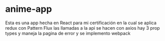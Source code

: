 # anime-app
Esta es una app hecha en React para mi certificación en la cual se aplica redux con Pattern Flux las llamadas a la api se hacen con axios hay 3 prop types y maneja la pagina de error y se implemento webpack 

